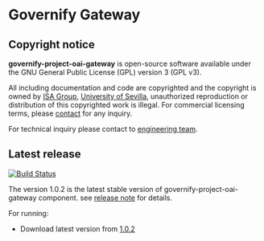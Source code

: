 # Governify Gateway
## Copyright notice

**governify-project-oai-gateway** is open-source software available under the GNU General Public License (GPL) version 3 (GPL v3).

All including documentation and code are copyrighted and the copyright is owned by [ISA Group](http://www.isa.us.es), 
[University of Sevilla](http://www.us.es), unauthorized reproduction or distribution of this copyrighted work is illegal.
For commercial licensing terms, please [contact](./extra/contact.md) for any inquiry.

For technical inquiry please contact to [engineering team](./extra/about.md).

## Latest release

[![Build Status](https://travis-ci.org/isa-group/governify-project-oai-gateway.svg?branch=master)](https://travis-ci.org/http://github.com/isa-group/governify-project-oai-gateway)

The version 1.0.2 is the latest stable version of governify-project-oai-gateway component.
see [release note](http://github.com/isa-group/governify-project-oai-gateway/releases/tag/1.0.2) for details.

For running:

- Download latest version from [1.0.2](http://github.com/isa-group/governify-project-oai-gateway/releases/tag/1.0.2)
